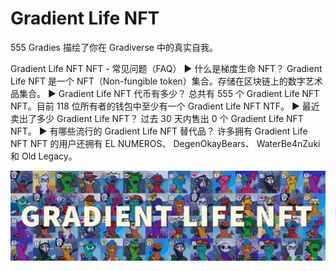 # Gradient Life NFT

555 Gradies 描绘了你在 Gradiverse 中的真实自我。

Gradient Life NFT NFT - 常见问题（FAQ）
▶ 什么是梯度生命 NFT？
Gradient Life NFT 是一个 NFT（Non-fungible token）集合。存储在区块链上的数字艺术品集合。
▶ Gradient Life NFT 代币有多少？
总共有 555 个 Gradient Life NFT NFT。目前 118 位所有者的钱包中至少有一个 Gradient Life NFT NTF。
▶ 最近卖出了多少 Gradient Life NFT？
过去 30 天内售出 0 个 Gradient Life NFT NFT。
▶ 有哪些流行的 Gradient Life NFT 替代品？
许多拥有 Gradient Life NFT NFT 的用户还拥有 EL NUMEROS、 DegenOkayBears、 WaterBe4nZuki和 Old Legacy。

![nft](unnamed.jpg)
